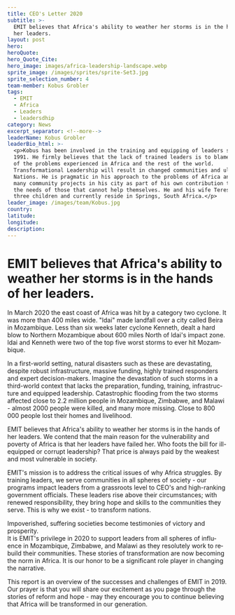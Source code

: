 ```yaml
---
title: CEO's Letter 2020
subtitle: >-
  EMIT believes that Africa's ability to weather her storms is in the hands of
  her leaders.
layout: post
hero:
heroQuote:
hero_Quote_Cite:
hero_image: images/africa-leadership-landscape.webp
sprite_image: /images/sprites/sprite-Set3.jpg
sprite_selection_number: 4
team-member: Kobus Grobler
tags:
  - EMIT
  - Africa
  - Leaders
  - leadersdhip
category: News
excerpt_separator: <!--more-->
leaderName: Kobus Grobler
leaderBio_html: >-
  <p>Kobus has been involved in the training and equipping of leaders since
  1991. He firmly believes that the lack of trained leaders is to blame for many
  of the problems experienced in Africa and the rest of the world.
  Transformational Leadership will result in changed communities and ultimately
  Nations. He is pragmatic in his approach to the problems of Africa and leads
  many community projects in his city as part of his own contribution to address
  the needs of those that cannot help themselves. He and his wife Teresa have
  three children and currently reside in Springs, South Africa.</p>
leader_image: /images/team/Kobus.jpg
country:
latitude:
longitude:
description:
---
```


# EMIT believes that Africa's ability to weather her storms is in the hands of her leaders.&nbsp;

In March 2020 the east coast of Africa was hit by a category two cyclone. It was more than 400 miles wide. "ldai" made landfall over a city called Beira in Mozambique. Less than six weeks later cyclone Kenneth, dealt a hard blow to Northern Mozambique about 600 miles North of ldai's impact zone. ldai and Kenneth were two of the top five worst storms to ever hit Mozam&shy;bique.

In a first-world setting, natural disasters such as these are devastating, despite robust infrastructure, massive funding, highly trained responders and expert decision-makers. Imagine the devastation of such storms in a third-world context that lacks the preparation, funding, training, infrastruc&shy;ture and equipped leadership. Catastrophic flooding from the two storms affected close to 2.2 million people in Mozambique, Zimbabwe, and Malawi - almost 2000 people were killed, and many more missing. Close to 800 000 people lost their homes and livelihood.

EMIT believes that Africa's ability to weather her storms is in the hands of her leaders. We contend that the main reason for the vulnerability and poverty of Africa is that her leaders have failed her. Who foots the bill for ill-equipped or corrupt leadership? That price is always paid by the weakest and most vulnerable in society.

EMIT's mission is to address the critical issues of why Africa struggles. By training leaders, we serve communities in all spheres of society - our programs impact leaders from a grassroots level to CEO's and high-ranking government officials. These leaders rise above their circumstances; with renewed responsibility, they bring hope and skills to the communities they serve. This is why we exist - to transform nations.

Impoverished, suffering societies become testimonies of victory and prosperity.<br>It is EMIT's privilege in 2020 to support leaders from all spheres of influ&shy;ence in Mozambique, Zimbabwe, and Malawi as they resolutely work to re&shy;build their communities. These stories of transformation are now becoming the norm in Africa. It is our honor to be a significant role player in changing the narrative.

This report is an overview of the successes and challenges of EMIT in 2019. Our prayer is that you will share our excitement as you page through the stories of reform and hope - may they encourage you to continue believ&shy;ing that Africa will be transformed in our generation.
